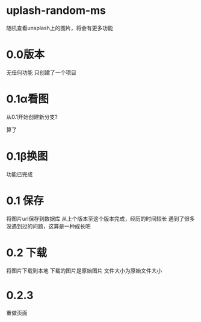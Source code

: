 # uplash-random-ms
随机查看unsplash上的图片，将会有更多功能

# 0.0版本
无任何功能
只创建了一个项目


# 0.1α看图
从0.1开始创建新分支?

算了

# 0.1β换图
功能已完成

#  0.1 保存
将图片url保存到数据库
从上个版本至这个版本完成，经历的时间较长
遇到了很多没遇到过的问题，这算是一种成长吧

#  0.2 下载
将图片下载到本地
下载的图片是原始图片
文件大小为原始文件大小

#   0.2.3
重做页面


